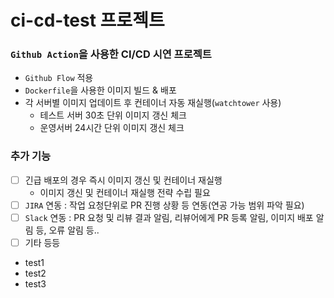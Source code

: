# ci-cd-test 프로젝트
### `Github Action`을 사용한 CI/CD 시연 프로젝트
- `Github Flow` 적용
- `Dockerfile`을 사용한 이미지 빌드 & 배포
- 각 서버별 이미지 업데이트 후 컨테이너 자동 재실행(`watchtower` 사용)
  + 테스트 서버 30초 단위 이미지 갱신 체크
  + 운영서버 24시간 단위 이미지 갱신 체크

### 추가 기능
- [ ] 긴급 배포의 경우 즉시 이미지 갱신 및 컨테이너 재실행
  + 이미지 갱신 및 컨테이너 재실행 전략 수립 필요
- [ ] `JIRA` 연동 : 작업 요청단위로 PR 진행 상황 등 연동(연공 가능 범위 파악 필요)
- [ ] `Slack` 연동 : PR 요청 및 리뷰 결과 알림, 리뷰어에게 PR 등록 알림, 이미지 배포 알림 등, 오류 알림 등..
- [ ] 기타 등등
- test1
- test2
- test3
